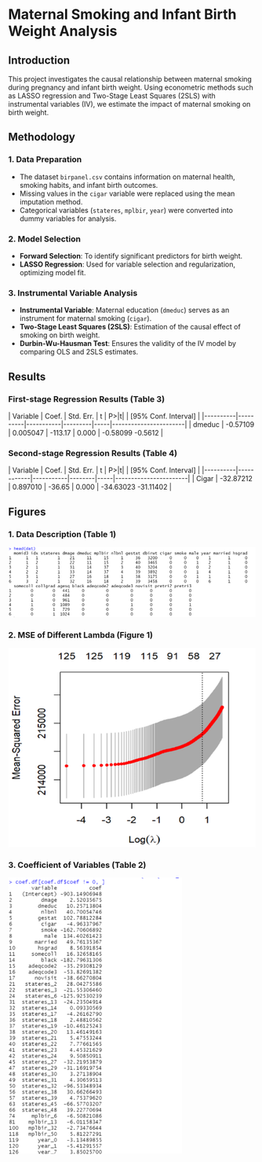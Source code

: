 # Maternal Smoking and Infant Birth Weight Analysis

## Introduction
This project investigates the causal relationship between maternal smoking during pregnancy and infant birth weight. Using econometric methods such as LASSO regression and Two-Stage Least Squares (2SLS) with instrumental variables (IV), we estimate the impact of maternal smoking on birth weight.

## Methodology
### 1. Data Preparation
- The dataset `birpanel.csv` contains information on maternal health, smoking habits, and infant birth outcomes.
- Missing values in the `cigar` variable were replaced using the mean imputation method.
- Categorical variables (`stateres`, `mplbir`, `year`) were converted into dummy variables for analysis.

### 2. Model Selection
- **Forward Selection**: To identify significant predictors for birth weight.
- **LASSO Regression**: Used for variable selection and regularization, optimizing model fit.

### 3. Instrumental Variable Analysis
- **Instrumental Variable**: Maternal education (`dmeduc`) serves as an instrument for maternal smoking (`cigar`).
- **Two-Stage Least Squares (2SLS)**: Estimation of the causal effect of smoking on birth weight.
- **Durbin-Wu-Hausman Test**: Ensures the validity of the IV model by comparing OLS and 2SLS estimates.

## Results

### First-stage Regression Results (Table 3)
| Variable | Coef.    | Std. Err. | t       | P>|t| | [95% Conf. Interval] |
|----------|----------|-----------|---------|-----|-----------------------|
| dmeduc   | -0.57109 | 0.005047  | -113.17 | 0.000 | -0.58099  -0.5612     |

### Second-stage Regression Results (Table 4)
| Variable | Coef.      | Std. Err. | t      | P>|t| | [95% Conf. Interval] |
|----------|------------|-----------|--------|-----|-----------------------|
| Cigar    | -32.87212  | 0.897010  | -36.65 | 0.000 | -34.63023  -31.11402  |

## Figures 
### 1. Data Description (Table 1)
![Table 1. Data description](./images/1.png)

### 2. MSE of Different Lambda (Figure 1)
![Figure 1. MSE of different lambda](./images/2.png)

### 3. Coefficient of Variables (Table 2)
![Table 2. Coefficient of variables](./images/3.png)

